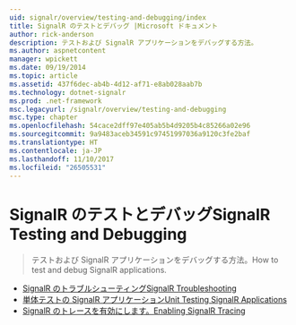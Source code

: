 ```yaml
---
uid: signalr/overview/testing-and-debugging/index
title: SignalR のテストとデバッグ |Microsoft ドキュメント
author: rick-anderson
description: テストおよび SignalR アプリケーションをデバッグする方法。
ms.author: aspnetcontent
manager: wpickett
ms.date: 09/19/2014
ms.topic: article
ms.assetid: 437f6dec-ab4b-4d12-af71-e8ab028aab7b
ms.technology: dotnet-signalr
ms.prod: .net-framework
msc.legacyurl: /signalr/overview/testing-and-debugging
msc.type: chapter
ms.openlocfilehash: 54cace2dff97e405ab5b4d9205b4c85266a02e96
ms.sourcegitcommit: 9a9483aceb34591c97451997036a9120c3fe2baf
ms.translationtype: HT
ms.contentlocale: ja-JP
ms.lasthandoff: 11/10/2017
ms.locfileid: "26505531"
---
```

<a name="signalr-testing-and-debugging"></a><span data-ttu-id="a85a9-103">SignalR のテストとデバッグ</span><span class="sxs-lookup"><span data-stu-id="a85a9-103">SignalR Testing and Debugging</span></span>
====================
> <span data-ttu-id="a85a9-104">テストおよび SignalR アプリケーションをデバッグする方法。</span><span class="sxs-lookup"><span data-stu-id="a85a9-104">How to test and debug SignalR applications.</span></span>


- [<span data-ttu-id="a85a9-105">SignalR のトラブルシューティング</span><span class="sxs-lookup"><span data-stu-id="a85a9-105">SignalR Troubleshooting</span></span>](troubleshooting.md)
- [<span data-ttu-id="a85a9-106">単体テストの SignalR アプリケーション</span><span class="sxs-lookup"><span data-stu-id="a85a9-106">Unit Testing SignalR Applications</span></span>](unit-testing-signalr-applications.md)
- [<span data-ttu-id="a85a9-107">SignalR のトレースを有効にします。</span><span class="sxs-lookup"><span data-stu-id="a85a9-107">Enabling SignalR Tracing</span></span>](enabling-signalr-tracing.md)
